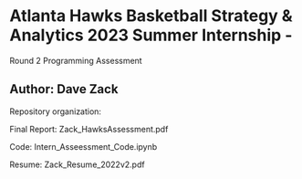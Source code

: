 # Atlanta Hawks Basketball Strategy & Analytics 2023 Summer Internship - 
Round 2 Programming Assessment
## Author: Dave Zack

Repository organization:

Final Report: Zack_HawksAssessment.pdf

Code: Intern_Asseessment_Code.ipynb

Resume: Zack_Resume_2022v2.pdf
